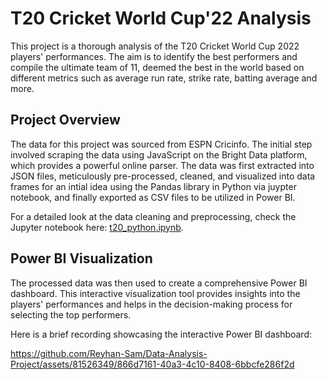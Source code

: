 # T20 Cricket World Cup'22 Analysis

This project is a thorough analysis of the T20 Cricket World Cup 2022 players' performances. The aim is to identify the best performers and compile the ultimate team of 11, deemed the best in the world based on different metrics such as average run rate, strike rate, batting average and more.

## Project Overview

The data for this project was sourced from ESPN Cricinfo. The initial step involved scraping the data using JavaScript on the Bright Data platform, which provides a powerful online parser. The data was first extracted into JSON files, meticulously pre-processed, cleaned, and visualized into data frames for an intial idea using the Pandas library in Python via juypter notebook, and finally exported as CSV files to be utilized in Power BI.

For a detailed look at the data cleaning and preprocessing, check the Jupyter notebook here: [t20_python.ipynb](t20_python.ipynb).

## Power BI Visualization

The processed data was then used to create a comprehensive Power BI dashboard. This interactive visualization tool provides insights into the players' performances and helps in the decision-making process for selecting the top performers.

Here is a brief recording showcasing the interactive Power BI dashboard:

https://github.com/Reyhan-Sam/Data-Analysis-Project/assets/81526349/866d7161-40a3-4c10-8408-6bbcfe286f2d

